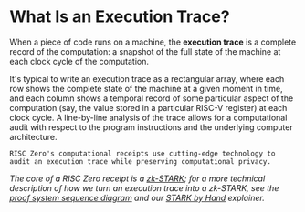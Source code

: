 # What Is an Execution Trace?

When a piece of code runs on a machine, the **execution trace** is a complete
record of the computation: a snapshot of the full state of the machine at each
clock cycle of the computation.

It's typical to write an execution trace as a rectangular array, where each row
shows the complete state of the machine at a given moment in time, and each
column shows a temporal record of some particular aspect of the computation
(say, the value stored in a particular RISC-V register) at each clock cycle. A
line-by-line analysis of the trace allows for a computational audit with respect
to the program instructions and the underlying computer architecture.

`RISC Zero's computational receipts use cutting-edge technology to audit an
execution trace while preserving computational privacy.`

_The core of a RISC Zero receipt is a
[zk-STARK](../reference-docs/about-starks.md); for a more technical description
of how we turn an execution trace into a zk-STARK, see the [proof system
sequence diagram](./proof-system-sequence-diagram.md) and our [STARK by
Hand](./stark-by-hand.md) explainer._
